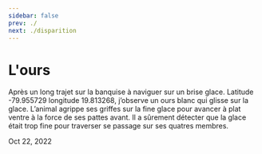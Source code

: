 ```yaml
---
sidebar: false
prev: ./
next: ./disparition
---
```


# L'ours

Après un long trajet sur la banquise à naviguer sur un brise glace. Latitude -79.955729 longitude 19.813268, j’observe un ours blanc qui glisse sur la glace. L’animal agrippe ses griffes sur la fine glace pour avancer à plat ventre à la force de ses pattes avant. Il a sûrement détecter que la glace était trop fine pour traverser se passage sur ses quatres membres.

Oct 22, 2022
